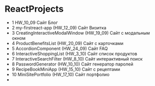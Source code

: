 # ReactProjects
- 1 HW_10_09 Сайт Блог
- 2 my-firstreact-app (HW_12_09) Сайт Визитка
- 3 CreatingInteractiveModalWindow (HW_19_09) Сайт с модальным окном
- 4 ProductBenefitsList (HW_20_09) Сайт с карточками
- 5 AccordionComponent (HW_24_09) Сайт FAQ
- 6 InteractiveShoppingList (HW_3_10) Сайт список продуктов
- 7 InteractiveSearchFilter (HW_8_10) Сайт интерактивный поиск
- 8 PasswordGenerator (HW_10_10) Сайт генератор паролей
- 9 RecipeBookMiniApp (HW_15_10) Сайт с рецептами
- 10 MiniSitePortfolio (HW_17_10) Сайт портфолио
- 
